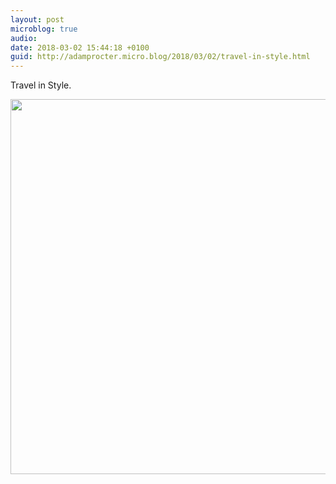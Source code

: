 ```yaml
---
layout: post
microblog: true
audio: 
date: 2018-03-02 15:44:18 +0100
guid: http://adamprocter.micro.blog/2018/03/02/travel-in-style.html
---
```

Travel in Style.

<img src="http://discursive.adamprocter.co.uk/uploads/2018/228c1ffc6b.jpg" width="600" height="600" />

